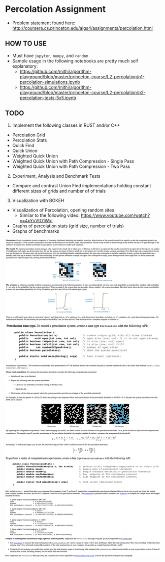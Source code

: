 # Percolation Assignment
- Problem statement found here: http://coursera.cs.princeton.edu/algs4/assignments/percolation.html

## HOW TO USE
- Must have `jupyter`, `numpy`, and `random`
- Sample usage in the following notebooks are pretty much self explanatory: 
  - https://github.com/mithi/algorithm-playground/blob/master/princeton-course/L2-percolation/n1-percolation-simulations.ipynb
  - https://github.com/mithi/algorithm-playground/blob/master/princeton-course/L2-percolation/n2-percolation-tests-5x5.ipynb

## TODO 

1. Implement the following classes in RUST and/or C++
- Percolation Grid
- Percolation Stats
- Quick Find
- Quick Union 
- Weighted Quick Union 
- Weighted Quick Union with Path Compression - Single Pass
- Weighted Quick Union with Path Compression - Two Pass

2. Experiment, Analysis and Benchmark Tests
- Compare and contrast Union Find implementations holding constant different sizes of grids and number of of trials 

3. Visualization with BOKEH 
- Visualization of Percolation, opening random sites
  - Similar to the following video: https://www.youtube.com/watch?v=4pYvVtO1WxI 
- Graphs of percolation stats (grid size, number of trials)
- Graphs of benchmarks 

![](./img/p1.png)
![](./img/p2.png)
![](./img/p3.png)
![](./img/p4.png)
![](./img/p5.png)
